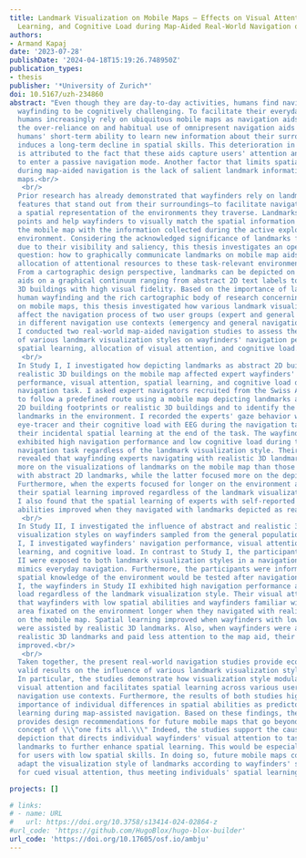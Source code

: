 ```yaml
---
title: Landmark Visualization on Mobile Maps – Effects on Visual Attention, Spatial
  Learning, and Cognitive Load during Map-Aided Real-World Navigation of Pedestrians
authors:
- Armand Kapaj
date: '2023-07-28'
publishDate: '2024-04-18T15:19:26.748950Z'
publication_types:
- thesis
publisher: '*University of Zurich*'
doi: 10.5167/uzh-234860
abstract: "Even though they are day-to-day activities, humans find navigation and
  wayfinding to be cognitively challenging. To facilitate their everyday mobility,
  humans increasingly rely on ubiquitous mobile maps as navigation aids. However,
  the over-reliance on and habitual use of omnipresent navigation aids deteriorate
  humans' short-term ability to learn new information about their surroundings and
  induces a long-term decline in spatial skills. This deterioration in spatial learning
  is attributed to the fact that these aids capture users' attention and cause them
  to enter a passive navigation mode. Another factor that limits spatial learning
  during map-aided navigation is the lack of salient landmark information on mobile
  maps.<br/>
   <br/>
  Prior research has already demonstrated that wayfinders rely on landmarks—geographic
  features that stand out from their surroundings—to facilitate navigation and build
  a spatial representation of the environments they traverse. Landmarks serve as anchor
  points and help wayfinders to visually match the spatial information depicted on
  the mobile map with the information collected during the active exploration of the
  environment. Considering the acknowledged significance of landmarks for human wayfinding
  due to their visibility and saliency, this thesis investigates an open research
  question: how to graphically communicate landmarks on mobile map aids to cue wayfinders'
  allocation of attentional resources to these task-relevant environmental features.
  From a cartographic design perspective, landmarks can be depicted on mobile map
  aids on a graphical continuum ranging from abstract 2D text labels to realistic
  3D buildings with high visual fidelity. Based on the importance of landmarks for
  human wayfinding and the rich cartographic body of research concerning their depiction
  on mobile maps, this thesis investigated how various landmark visualization styles
  affect the navigation process of two user groups (expert and general wayfinders)
  in different navigation use contexts (emergency and general navigation tasks). Specifically,
  I conducted two real-world map-aided navigation studies to assess the influence
  of various landmark visualization styles on wayfinders' navigation performance,
  spatial learning, allocation of visual attention, and cognitive load.<br/>
   <br/>
  In Study I, I investigated how depicting landmarks as abstract 2D building footprints or
  realistic 3D buildings on the mobile map affected expert wayfinders' navigation
  performance, visual attention, spatial learning, and cognitive load during an emergency
  navigation task. I asked expert navigators recruited from the Swiss Armed Forces
  to follow a predefined route using a mobile map depicting landmarks as either abstract
  2D building footprints or realistic 3D buildings and to identify the depicted task-relevant
  landmarks in the environment. I recorded the experts' gaze behavior with a mobile
  eye-tracer and their cognitive load with EEG during the navigation task, and I captured
  their incidental spatial learning at the end of the task. The wayfinding experts'
  exhibited high navigation performance and low cognitive load during the map-aided
  navigation task regardless of the landmark visualization style. Their gaze behavior
  revealed that wayfinding experts navigating with realistic 3D landmarks focused
  more on the visualizations of landmarks on the mobile map than those who navigated
  with abstract 2D landmarks, while the latter focused more on the depicted route.
  Furthermore, when the experts focused for longer on the environment and the landmarks,
  their spatial learning improved regardless of the landmark visualization style.
  I also found that the spatial learning of experts with self-reported low spatial
  abilities improved when they navigated with landmarks depicted as realistic 3D buildings.<br/>
   <br/>
  In Study II, I investigated the influence of abstract and realistic 3D landmark
  visualization styles on wayfinders sampled from the general population. As in Study
  I, I investigated wayfinders' navigation performance, visual attention, spatial
  learning, and cognitive load. In contrast to Study I, the participants in Study
  II were exposed to both landmark visualization styles in a navigation context that
  mimics everyday navigation. Furthermore, the participants were informed that their
  spatial knowledge of the environment would be tested after navigation. As in Study
  I, the wayfinders in Study II exhibited high navigation performance and low cognitive
  load regardless of the landmark visualization style. Their visual attention revealed
  that wayfinders with low spatial abilities and wayfinders familiar with the study
  area fixated on the environment longer when they navigated with realistic 3D landmarks
  on the mobile map. Spatial learning improved when wayfinders with low spatial abilities
  were assisted by realistic 3D landmarks. Also, when wayfinders were assisted by
  realistic 3D landmarks and paid less attention to the map aid, their spatial learning
  improved.<br/>
   <br/>
  Taken together, the present real-world navigation studies provide ecologically
  valid results on the influence of various landmark visualization styles on wayfinders.
  In particular, the studies demonstrate how visualization style modulates wayfinders'
  visual attention and facilitates spatial learning across various user groups and
  navigation use contexts. Furthermore, the results of both studies highlight the
  importance of individual differences in spatial abilities as predictors of spatial
  learning during map-assisted navigation. Based on these findings, the present work
  provides design recommendations for future mobile maps that go beyond the traditional
  concept of \\\"one fits all.\\\" Indeed, the studies support the cause for landmark
  depiction that directs individual wayfinders' visual attention to task-relevant
  landmarks to further enhance spatial learning. This would be especially helpful
  for users with low spatial skills. In doing so, future mobile maps could dynamically
  adapt the visualization style of landmarks according to wayfinders' spatial abilities
  for cued visual attention, thus meeting individuals' spatial learning needs."

projects: []

# links:
# - name: URL
#   url: https://doi.org/10.3758/s13414-024-02864-z
#url_code: 'https://github.com/HugoBlox/hugo-blox-builder'
url_code: 'https://doi.org/10.17605/osf.io/ambju'
---
```

